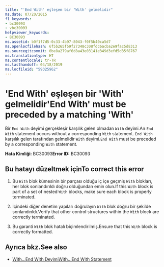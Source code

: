 ```yaml
---
title: "'End With' eşleşen bir 'With' gelmelidir"
ms.date: 07/20/2015
f1_keywords:
- bc30093
- vbc30093
helpviewer_keywords:
- BC30093
ms.assetid: b0f1f7d5-0c33-4b97-8043-f0f5b40ca5d7
ms.openlocfilehash: 6f5b265f59f27348c308fdc6acba2e9fac5d8313
ms.sourcegitcommit: 0be8a279af6d8a43e03141e349d3efd5d35f8767
ms.translationtype: HT
ms.contentlocale: tr-TR
ms.lasthandoff: 04/18/2019
ms.locfileid: "59325962"
---
```

# <a name="end-with-must-be-preceded-by-a-matching-with"></a><span data-ttu-id="af1ae-102">'End With' eşleşen bir 'With' gelmelidir</span><span class="sxs-lookup"><span data-stu-id="af1ae-102">'End With' must be preceded by a matching 'With'</span></span>
<span data-ttu-id="af1ae-103">Bir `End With` deyimi gerçekleşir karşılık gelen olmadan `With` deyimi.</span><span class="sxs-lookup"><span data-stu-id="af1ae-103">An `End With` statement occurs without a corresponding `With` statement.</span></span> <span data-ttu-id="af1ae-104">`End With` karşılık gelen tarafından gelmelidir `With` deyimi.</span><span class="sxs-lookup"><span data-stu-id="af1ae-104">`End With` must be preceded by a corresponding `With` statement.</span></span>  
  
 <span data-ttu-id="af1ae-105">**Hata Kimliği:** BC30093</span><span class="sxs-lookup"><span data-stu-id="af1ae-105">**Error ID:** BC30093</span></span>  
  
## <a name="to-correct-this-error"></a><span data-ttu-id="af1ae-106">Bu hatayı düzeltmek için</span><span class="sxs-lookup"><span data-stu-id="af1ae-106">To correct this error</span></span>  
  
1. <span data-ttu-id="af1ae-107">Bu `With` blok kümesinin bir parçası olduğu iç içe geçmiş `With` blokları, her blok sonlandırıldı doğru olduğundan emin olun.</span><span class="sxs-lookup"><span data-stu-id="af1ae-107">If this `With` block is part of a set of nested `With` blocks, make sure each block is properly terminated.</span></span>  
  
2. <span data-ttu-id="af1ae-108">İçindeki diğer denetim yapıları doğrulayın `With` blok doğru bir şekilde sonlandırıldı.</span><span class="sxs-lookup"><span data-stu-id="af1ae-108">Verify that other control structures within the `With` block are correctly terminated.</span></span>  
  
3. <span data-ttu-id="af1ae-109">Bu garanti `With` blok hatalı biçimlendirilmiş.</span><span class="sxs-lookup"><span data-stu-id="af1ae-109">Ensure that this `With` block is correctly formatted.</span></span>  
  
## <a name="see-also"></a><span data-ttu-id="af1ae-110">Ayrıca bkz.</span><span class="sxs-lookup"><span data-stu-id="af1ae-110">See also</span></span>

- [<span data-ttu-id="af1ae-111">With...End With Deyimi</span><span class="sxs-lookup"><span data-stu-id="af1ae-111">With...End With Statement</span></span>](../../visual-basic/language-reference/statements/with-end-with-statement.md)
